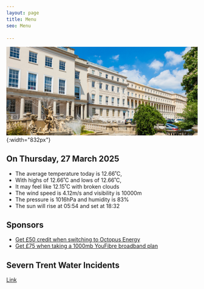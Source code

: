 ```yaml
---
layout: page
title: Menu
seo: Menu

---
```


![Logo](/images/logo.jpg){:width="832px"}


<!-- weather_marker starts -->
## On Thursday, 27 March 2025

- The average temperature today is 12.66˚C,
- With highs of 12.66˚C and lows of 12.66˚C,
- It may feel like 12.15˚C with broken clouds
- The wind speed is 4.12m/s and visibility is 10000m
- The pressure is 1016hPa and humidity is 83%
- The sun will rise at 05:54 and set at 18:32

<!-- weather_marker ends -->


## Sponsors

- [Get £50 credit when switching to Octopus Energy](https://bit.ly/3oD1nnS)
- [Get £75 when taking a 1000mb YouFibre broadband plan](https://aklam.io/91zWhU?)


## Severn Trent Water Incidents

[Link](https://www.stwater.co.uk/in-my-area/incidents/)